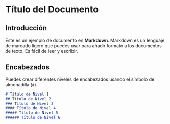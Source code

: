 # Título del Documento

## Introducción

Este es un ejemplo de documento en **Markdown**. Markdown es un lenguaje de marcado ligero que puedes usar para añadir formato a los documentos de texto. Es fácil de leer y escribir.

## Encabezados

Puedes crear diferentes niveles de encabezados usando el símbolo de almohadilla (`#`).

```markdown
# Título de Nivel 1
## Título de Nivel 2
### Título de Nivel 3
#### Título de Nivel 4
##### Título de Nivel 5
###### Título de Nivel 6
